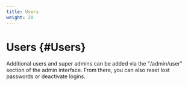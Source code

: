 ```yaml
---
title: Users
weight: 20
---
```


# Users {#Users}

Additional users and super admins can be added via the "/admin/user" section of the admin interface.  From there, you can also reset lost passwords or deactivate logins.
